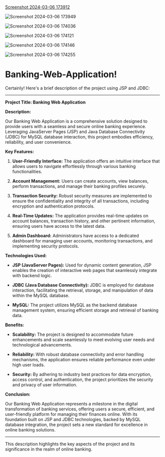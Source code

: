 [Screenshot 2024-03-06 173912](https://github.com/ROHITBHARDWAJ3238/Banking-Web-Application/assets/87866699/a6b955d0-ea4d-49fe-8caa-b8e84b164923)

![Screenshot 2024-03-06 173949](https://github.com/ROHITBHARDWAJ3238/Banking-Web-Application/assets/87866699/ddbefe14-803c-42dc-9002-4ffdaa9560fc)



![Screenshot 2024-03-06 174036](https://github.com/ROHITBHARDWAJ3238/Banking-Web-Application/assets/87866699/fcfe9ea0-d0f2-4099-a149-d4b6569fd8c0)




![Screenshot 2024-03-06 174121](https://github.com/ROHITBHARDWAJ3238/Banking-Web-Application/assets/87866699/f81eb7c7-f57f-4fd3-8323-90392be84969)




![Screenshot 2024-03-06 174146](https://github.com/ROHITBHARDWAJ3238/Banking-Web-Application/assets/87866699/f66cdd34-614b-4225-8421-ccda3980b025)





![Screenshot 2024-03-06 174255](https://github.com/ROHITBHARDWAJ3238/Banking-Web-Application/assets/87866699/7d620070-e79a-4034-aaa7-63c2c51cf3c2)





# Banking-Web-Application!

Certainly! Here's a brief description of the project using JSP and JDBC:

---

**Project Title: Banking Web Application**

**Description:**

Our Banking Web Application is a comprehensive solution designed to provide users with a seamless and secure online banking experience. Leveraging JavaServer Pages (JSP) and Java Database Connectivity (JDBC) for MySQL database interaction, this project embodies efficiency, reliability, and user convenience.

**Key Features:**

1. **User-Friendly Interface:** The application offers an intuitive interface that allows users to navigate effortlessly through various banking functionalities.

2. **Account Management:** Users can create accounts, view balances, perform transactions, and manage their banking profiles securely.

3. **Transaction Security:** Robust security measures are implemented to ensure the confidentiality and integrity of all transactions, including encryption and authentication protocols.

4. **Real-Time Updates:** The application provides real-time updates on account balances, transaction history, and other pertinent information, ensuring users have access to the latest data.

5. **Admin Dashboard:** Administrators have access to a dedicated dashboard for managing user accounts, monitoring transactions, and implementing security protocols.

**Technologies Used:**

- **JSP (JavaServer Pages):** Used for dynamic content generation, JSP enables the creation of interactive web pages that seamlessly integrate with backend logic.

- **JDBC (Java Database Connectivity):** JDBC is employed for database interaction, facilitating the retrieval, storage, and manipulation of data within the MySQL database.

- **MySQL:** The project utilizes MySQL as the backend database management system, ensuring efficient storage and retrieval of banking data.

**Benefits:**

- **Scalability:** The project is designed to accommodate future enhancements and scale seamlessly to meet evolving user needs and technological advancements.

- **Reliability:** With robust database connectivity and error handling mechanisms, the application ensures reliable performance even under high user loads.

- **Security:** By adhering to industry best practices for data encryption, access control, and authentication, the project prioritizes the security and privacy of user information.

**Conclusion:**

Our Banking Web Application represents a milestone in the digital transformation of banking services, offering users a secure, efficient, and user-friendly platform for managing their finances online. With its foundation built on JSP and JDBC technologies, backed by MySQL database integration, the project sets a new standard for excellence in online banking solutions.

---

This description highlights the key aspects of the project and its significance in the realm of online banking.
